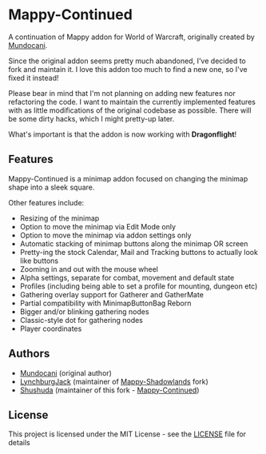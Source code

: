 # Mappy-Continued

A continuation of Mappy addon for World of Warcraft, originally created by [Mundocani](https://github.com/Mundocani).

Since the original addon seems pretty much abandoned, I've decided to fork and maintain it. I love this addon too much to find a new one, so I've fixed it instead!

Please bear in mind that I'm not planning on adding new features nor refactoring the code. I want to maintain the currently implemented features with as little modifications of the original codebase as possible. There will be some dirty hacks, which I might pretty-up later.

What's important is that the addon is now working with **Dragonflight**!

## Features

Mappy-Continued is a minimap addon focused on changing the minimap shape into a sleek square.

Other features include:
* Resizing of the minimap
* Option to move the minimap via Edit Mode only
* Option to move the minimap via addon settings only
* Automatic stacking of minimap buttons along the minimap OR screen
* Pretty-ing the stock Calendar, Mail and Tracking buttons to actually look like buttons
* Zooming in and out with the mouse wheel
* Alpha settings, separate for combat, movement and default state
* Profiles (including being able to set a profile for mounting, dungeon etc)
* Gathering overlay support for Gatherer and GatherMate
* Partial compatibility with MinimapButtonBag Reborn
* Bigger and/or blinking gathering nodes
* Classic-style dot for gathering nodes
* Player coordinates

## Authors

* [Mundocani](https://github.com/Mundocani) (original author)
* [LynchburgJack](https://github.com/LynchburgJack) (maintainer of [Mappy-Shadowlands](https://github.com/LynchburgJack/Mappy-Shadowlands) fork)
* [Shushuda](https://github.com/Shushuda) (maintainer of this fork - [Mappy-Continued](https://github.com/Shushuda/Mappy-Continued))

## License

This project is licensed under the MIT License - see the [LICENSE](LICENSE) file for details
